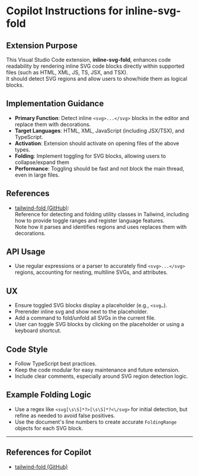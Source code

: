 # Copilot Instructions for inline-svg-fold

## Extension Purpose

This Visual Studio Code extension, **inline-svg-fold**, enhances code readability by rendering inline SVG code blocks directly within supported files (such as HTML, XML, JS, TS, JSX, and TSX).  
It should detect SVG regions and allow users to show/hide them as logical blocks.

## Implementation Guidance

- **Primary Function**: Detect inline `<svg>...</svg>` blocks in the editor and replace them with decorations.
- **Target Languages**: HTML, XML, JavaScript (including JSX/TSX), and TypeScript.
- **Activation**: Extension should activate on opening files of the above types.
- **Folding**: Implement toggling for SVG blocks, allowing users to collapse/expand them
- **Performance**: Toggling should be fast and not block the main thread, even in large files.

## References

- [tailwind-fold (GitHub)](https://github.com/stivoat/tailwind-fold):  
  Reference for detecting and folding utility classes in Tailwind, including how to provide toggle ranges and register language features.  
  Note how it parses and identifies regions and uses replaces them with decorations.

## API Usage

- Use regular expressions or a parser to accurately find `<svg>...</svg>` regions, accounting for nesting, multiline SVGs, and attributes.

## UX

- Ensure toggled SVG blocks display a placeholder (e.g., `<svg…`).
- Prerender inline svg and show next to the placeholder.
- Add a command to fold/unfold all SVGs in the current file.
- User can toggle SVG blocks by clicking on the placeholder or using a keyboard shortcut.

## Code Style

- Follow TypeScript best practices.
- Keep the code modular for easy maintenance and future extension.
- Include clear comments, especially around SVG region detection logic.

## Example Folding Logic

- Use a regex like `<svg[\s\S]*?>[\s\S]*?<\/svg>` for initial detection, but refine as needed to avoid false positives.
- Use the document's line numbers to create accurate `FoldingRange` objects for each SVG block.

---

## References for Copilot

- [tailwind-fold (GitHub)](https://github.com/stivoat/tailwind-fold)
